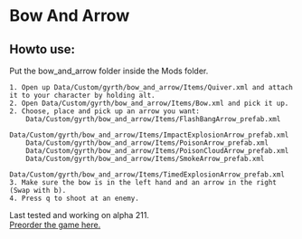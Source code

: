 # Bow And Arrow
## Howto use:  
Put the bow_and_arrow folder inside the Mods folder.  
  
	1. Open up Data/Custom/gyrth/bow_and_arrow/Items/Quiver.xml and attach it to your character by holding alt.  
	2. Open Data/Custom/gyrth/bow_and_arrow/Items/Bow.xml and pick it up.  
	2. Choose, place and pick up an arrow you want:  
		Data/Custom/gyrth/bow_and_arrow/Items/FlashBangArrow_prefab.xml  
		Data/Custom/gyrth/bow_and_arrow/Items/ImpactExplosionArrow_prefab.xml  
		Data/Custom/gyrth/bow_and_arrow/Items/PoisonArrow_prefab.xml  
		Data/Custom/gyrth/bow_and_arrow/Items/PoisonCloudArrow_prefab.xml  
		Data/Custom/gyrth/bow_and_arrow/Items/SmokeArrow_prefab.xml  
		Data/Custom/gyrth/bow_and_arrow/Items/TimedExplosionArrow_prefab.xml  
	3. Make sure the bow is in the left hand and an arrow in the right (Swap with b).  
	4. Press q to shoot at an enemy.  
	
Last tested and working on alpha 211.  
[Preorder the game here.](http://www.wolfire.com/overgrowth)
